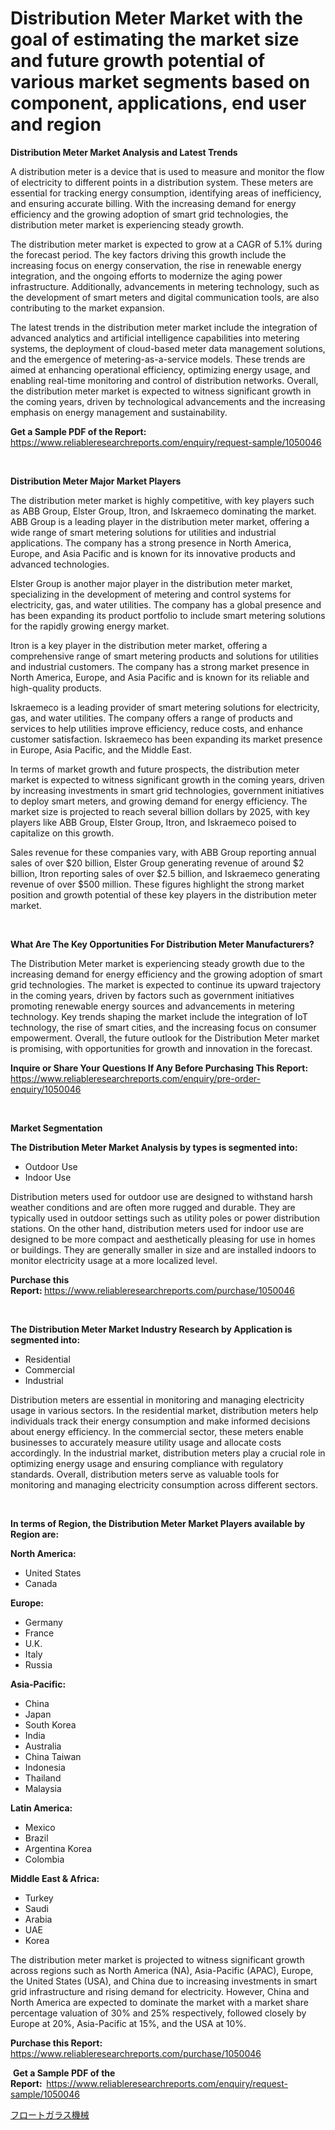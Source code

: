 <p><h1>Distribution Meter Market with the goal of estimating the market size and future growth potential of various market segments based on component, applications, end user and region</h1></p><p><strong>Distribution Meter Market Analysis and Latest Trends</strong></p>
<p><p>A distribution meter is a device that is used to measure and monitor the flow of electricity to different points in a distribution system. These meters are essential for tracking energy consumption, identifying areas of inefficiency, and ensuring accurate billing. With the increasing demand for energy efficiency and the growing adoption of smart grid technologies, the distribution meter market is experiencing steady growth.</p><p>The distribution meter market is expected to grow at a CAGR of 5.1% during the forecast period. The key factors driving this growth include the increasing focus on energy conservation, the rise in renewable energy integration, and the ongoing efforts to modernize the aging power infrastructure. Additionally, advancements in metering technology, such as the development of smart meters and digital communication tools, are also contributing to the market expansion.</p><p>The latest trends in the distribution meter market include the integration of advanced analytics and artificial intelligence capabilities into metering systems, the deployment of cloud-based meter data management solutions, and the emergence of metering-as-a-service models. These trends are aimed at enhancing operational efficiency, optimizing energy usage, and enabling real-time monitoring and control of distribution networks. Overall, the distribution meter market is expected to witness significant growth in the coming years, driven by technological advancements and the increasing emphasis on energy management and sustainability.</p></p>
<p><strong>Get a Sample PDF of the Report:&nbsp;</strong> <a href="https://www.reliableresearchreports.com/enquiry/request-sample/1050046">https://www.reliableresearchreports.com/enquiry/request-sample/1050046</a></p>
<p>&nbsp;</p>
<p><strong>Distribution Meter Major Market Players</strong></p>
<p><p>The distribution meter market is highly competitive, with key players such as ABB Group, Elster Group, Itron, and Iskraemeco dominating the market. ABB Group is a leading player in the distribution meter market, offering a wide range of smart metering solutions for utilities and industrial applications. The company has a strong presence in North America, Europe, and Asia Pacific and is known for its innovative products and advanced technologies.</p><p>Elster Group is another major player in the distribution meter market, specializing in the development of metering and control systems for electricity, gas, and water utilities. The company has a global presence and has been expanding its product portfolio to include smart metering solutions for the rapidly growing energy market.</p><p>Itron is a key player in the distribution meter market, offering a comprehensive range of smart metering products and solutions for utilities and industrial customers. The company has a strong market presence in North America, Europe, and Asia Pacific and is known for its reliable and high-quality products.</p><p>Iskraemeco is a leading provider of smart metering solutions for electricity, gas, and water utilities. The company offers a range of products and services to help utilities improve efficiency, reduce costs, and enhance customer satisfaction. Iskraemeco has been expanding its market presence in Europe, Asia Pacific, and the Middle East.</p><p>In terms of market growth and future prospects, the distribution meter market is expected to witness significant growth in the coming years, driven by increasing investments in smart grid technologies, government initiatives to deploy smart meters, and growing demand for energy efficiency. The market size is projected to reach several billion dollars by 2025, with key players like ABB Group, Elster Group, Itron, and Iskraemeco poised to capitalize on this growth.</p><p>Sales revenue for these companies vary, with ABB Group reporting annual sales of over $20 billion, Elster Group generating revenue of around $2 billion, Itron reporting sales of over $2.5 billion, and Iskraemeco generating revenue of over $500 million. These figures highlight the strong market position and growth potential of these key players in the distribution meter market.</p></p>
<p>&nbsp;</p>
<p><strong>What Are The Key Opportunities For Distribution Meter Manufacturers?</strong></p>
<p><p>The Distribution Meter market is experiencing steady growth due to the increasing demand for energy efficiency and the growing adoption of smart grid technologies. The market is expected to continue its upward trajectory in the coming years, driven by factors such as government initiatives promoting renewable energy sources and advancements in metering technology. Key trends shaping the market include the integration of IoT technology, the rise of smart cities, and the increasing focus on consumer empowerment. Overall, the future outlook for the Distribution Meter market is promising, with opportunities for growth and innovation in the forecast.</p></p>
<p><strong>Inquire or Share Your Questions If Any Before Purchasing This Report:</strong> <a href="https://www.reliableresearchreports.com/enquiry/pre-order-enquiry/1050046">https://www.reliableresearchreports.com/enquiry/pre-order-enquiry/1050046</a></p>
<p>&nbsp;</p>
<p><strong>Market Segmentation</strong></p>
<p><strong>The Distribution Meter Market Analysis by types is segmented into:</strong></p>
<p><ul><li>Outdoor Use</li><li>Indoor Use</li></ul></p>
<p><p>Distribution meters used for outdoor use are designed to withstand harsh weather conditions and are often more rugged and durable. They are typically used in outdoor settings such as utility poles or power distribution stations. On the other hand, distribution meters used for indoor use are designed to be more compact and aesthetically pleasing for use in homes or buildings. They are generally smaller in size and are installed indoors to monitor electricity usage at a more localized level.</p></p>
<p><strong>Purchase this Report:&nbsp;</strong><a href="https://www.reliableresearchreports.com/purchase/1050046">https://www.reliableresearchreports.com/purchase/1050046</a></p>
<p>&nbsp;</p>
<p><strong>The Distribution Meter Market Industry Research by Application is segmented into:</strong></p>
<p><ul><li>Residential</li><li>Commercial</li><li>Industrial</li></ul></p>
<p><p>Distribution meters are essential in monitoring and managing electricity usage in various sectors. In the residential market, distribution meters help individuals track their energy consumption and make informed decisions about energy efficiency. In the commercial sector, these meters enable businesses to accurately measure utility usage and allocate costs accordingly. In the industrial market, distribution meters play a crucial role in optimizing energy usage and ensuring compliance with regulatory standards. Overall, distribution meters serve as valuable tools for monitoring and managing electricity consumption across different sectors.</p></p>
<p>&nbsp;</p>
<p><strong>In terms of Region, the Distribution Meter Market Players available by Region are:</strong></p>
<p>
    <p> <strong> North America: </strong>
        <ul>
            <li>United States</li>
            <li>Canada</li>
        </ul>
        </p> 
    <p> <strong> Europe: </strong>
        <ul>
            <li>Germany</li>
            <li>France</li>
            <li>U.K.</li>
            <li>Italy</li>
            <li>Russia</li>
        </ul>
        </p> 
    <p> <strong> Asia-Pacific: </strong>
        <ul>
            <li>China</li>
            <li>Japan</li>
            <li>South Korea</li>
            <li>India</li>
            <li>Australia</li>
            <li>China Taiwan</li>
            <li>Indonesia</li>
            <li>Thailand</li>
            <li>Malaysia</li>
        </ul>
        </p> 
    <p> <strong> Latin America: </strong>
        <ul>
            <li>Mexico</li>
            <li>Brazil</li>
            <li>Argentina Korea</li>
            <li>Colombia</li>
        </ul>
        </p> 
    <p> <strong> Middle East & Africa: </strong>
        <ul>
            <li>Turkey</li>
            <li>Saudi</li>
            <li>Arabia</li>
            <li>UAE</li>
            <li>Korea</li>
        </ul>
    </p>
    </p>
<p><p>The distribution meter market is projected to witness significant growth across regions such as North America (NA), Asia-Pacific (APAC), Europe, the United States (USA), and China due to increasing investments in smart grid infrastructure and rising demand for electricity. However, China and North America are expected to dominate the market with a market share percentage valuation of 30% and 25% respectively, followed closely by Europe at 20%, Asia-Pacific at 15%, and the USA at 10%.</p></p>
<p><strong>Purchase this Report: </strong><a href="https://www.reliableresearchreports.com/purchase/1050046">https://www.reliableresearchreports.com/purchase/1050046</a></p>
<p>&nbsp;<strong>Get a Sample PDF of the Report:&nbsp;&nbsp;</strong><a href="https://www.reliableresearchreports.com/enquiry/request-sample/1050046">https://www.reliableresearchreports.com/enquiry/request-sample/1050046</a></p>
<p><strong></strong></p>
<p><p><a href="https://medium.com/@chrispbacon162023/%E3%83%95%E3%83%AD%E3%83%BC%E3%83%88%E3%82%AC%E3%83%A9%E3%82%B9%E8%A3%BD%E9%80%A0%E6%A9%9F%E6%A2%B0%E5%B8%82%E5%A0%B4%E3%81%AE%E8%A6%8F%E6%A8%A1-cagr-%E3%83%88%E3%83%AC%E3%83%B3%E3%83%892024-2030-87309e61ac31">フロートガラス機械</a></p></p>